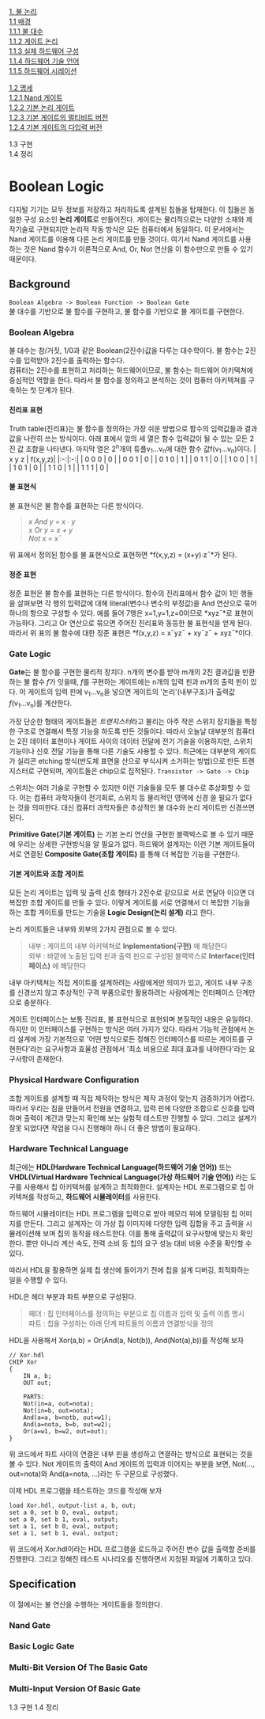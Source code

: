 [1. 불 논리](#boolean-logic)       
[1.1 배경](#background)              
[1.1.1 불 대수](#boolean-algebra)              
[1.1.2 게이트 논리](#gate-logic)           
[1.1.3 실제 하드웨어 구성](#physical-hardware-configuration)                      
[1.1.4 하드웨어 기술 언어](#hardware-technical-language)                 
[1.1.5 하드웨어 시레이션](#hardware-simulation)                

[1.2 명세](#specification)                                         
[1.2.1 Nand 게이트](#nand-gate)             
[1.2.2 기본 논리 게이트](#basic-logic-gate)                  
[1.2.3 기본 게이트의 멀티비트 버전](multi-bit-version-of-the-default-gate)                 
[1.2.4 기본 게이트의 다입력 버전](multi-input-version-of-default-gate)              

1.3 구현               
1.4 정리          


# Boolean Logic

디지털 기기는 모두 정보를 저장하고 처리하도록 설계된 칩들을 탑재한다. 이 칩들은 동일한 구성 요소인 **논리 게이트**로 만들어진다. 게이트는 물리적으로는 다양한 소재와 제작기술로 구현되지만 논리적 작동 방식은 모든 컴퓨터에서 동일하다. 이 문서에서는 Nand 게이트를 이용해 다른 논리 게이트를 만들 것이다. 여기서 Nand 게이트를 사용하는 것은 Nand 함수가 이론적으로 And, Or, Not 연산을 이 함수만으로 만들 수 있기 때문이다.

## Background

`Boolean Algebra -> Boolean Function -> Boolean Gate`               
불 대수를 기반으로 불 함수를 구현하고, 불 함수를 기반으로 불 게이트를 구현한다. 

### Boolean Algebra

불 대수는 참/거짓, 1/0과 같은 Boolean(2진수)값을 다루는 대수학이다. 불 함수는 2진수를 입력받아 2진수를 출력하는 함수다.              
컴퓨터는 2진수를 표현하고 처리하는 하드웨어이므로, 불 함수는 하드웨어 아키텍쳐에 중심적인 역할을 한다. 따라서 불 함수를 정의하고 분석하는 것이 컴퓨터 아키텍쳐를 구축하는 첫 단계가 된다.

#### 진리표 표현

Truth table(진리표)는 불 함수를 정의하는 가장 쉬운 방법으로 함수의 입력값들과 결과값을 나란히 쓰는 방식이다. 아래 표에서 앞의 세 열은 함수 입력값이 될 수 있는 모든 2진 값 조합을 나타낸다. 마지막 열은 2<sup>n</sup>개의 튜플v<sub>1</sub>...v<sub>n</sub>에 대한 함수 값f(v<sub>1</sub>...v<sub>n</sub>)이다.
| x y z | f(x,y,z)|
|:-:|:-:|
| 0 0 0 | 0 |
| 0 0 1 | 0 |
| 0 1 0 | 1 |
| 0 1 1 | 0 |
| 1 0 0 | 1 |
| 1 0 1 | 0 |
| 1 1 0 | 1 |
| 1 1 1 | 0 |

#### 불 표현식

불 표현식은 불 함수를 표현하는 다른 방식이다. 
> *x And y = x ∙ y                    
  x Or y = x + y       
  Not x = x¯*

위 표에서 정의된 함수를 불 표현식으로 표현하면 *f(x,y,z) = (x+y)∙z¯*가 된다. 

#### 정준 표현

정준 표현은 불 함수를 표현하는 다른 방식이다. 함수의 진리표에서 함수 값이 1인 행들을 살펴보면 각 행의 입력값에 대해 literal(변수나 변수의 부정값)을 And 연산으로 묶어 하나의 항으로 구성할 수 있다. 예를 들어 7행은 x=1,y=1,z=0이므로 *xyz¯*로 표현이 가능하다. 그리고 Or 연산으로 묶으면 주어진 진리표와 동등한 불 표현식을 얻게 된다. 따라서 위 표의 불 함수에 대한 정준 표현은 *f(x,y,z) = x¯yz¯ + xy¯z¯ + xyz¯*이다.

### Gate Logic

**Gate**는 불 함수를 구현한 물리적 장치다. n개의 변수를 받아 m개의 2진 결과값을 반환하는 불 함수 *f*가 잇을때, *f*를 구현하는 게이트에는 n개의 입력 핀과 m개의 출력 핀이 있다. 이 게이트의 입력 핀에 v<sub>1</sub>...v<sub>n</sub>을 넣으면 게이트의 '논리'(내부구조)가 출력값 *f*(v<sub>1</sub>...v<sub>n</sub>)를 계산한다.

가장 단순한 형태의 게이트들은 *트랜지스터*라고 불리는 아주 작은 스위치 장치들을 특정한 구조로 연결해서 특정 기능을 하도록 만든 것들이다. 따라서 오늘날 대부분의 컴퓨터는 2진 데이터 표현이나 게이트 사이의 데이터 전달에 전기 기술을 이용하지만, 스위치 기능이나 신호 전달 기능을 통해 다른 기술도 사용할 수 있다. 최근에는 대부분의 게이트가 실리콘 etching 방식(반도체 표면을 산으로 부식시켜 소거하는 방법)으로 만든 트랜지스터로 구현되며, 게이트들은 chip으로 집적된다. 
`Transistor -> Gate -> Chip`

스위치는 여러 기술로 구현할 수 있지만 이런 기술들을 모두 불 대수로 추상화할 수 있다. 이는 컴퓨터 과학자들이 전기회로, 스위치 등 물리적인 영역에 신경 쓸 필요가 없다는 것을 의미한다. 대신 컴퓨터 과학자들은 추상적인 불 대수와 논리 게이트만 신경쓰면 된다. 

**Primitive Gate(기본 게이트)** 는 기본 논리 연산을 구현한 블랙박스로 볼 수 있기 때문에 우리는 상세한 구현방식을 알 필요가 없다. 하드웨어 설계자는 이런 기본 게이트들이 서로 연결된 **Composite Gate(조합 게이트)** 를 통해 더 복잡한 기능을 구현한다.

#### 기본 게이트와 조합 게이트

모든 논리 게이트는 입력 및 출력 신호 형태가 2진수로 같으므로 서로 연달아 이으면 더 복잡한 조합 게이트를 만들 수 있다. 이렇게 게이트를 서로 연결해서 더 복잡한 기능을 하는 조합 게이트를 만드는 기술을 **Logic Design(논리 설계)** 라고 한다.

논리 게이트들은 내부와 외부의 2가지 관점으로 볼 수 있다. 
> 내부 : 게이트의 내부 아키텍쳐로 **Inplementation(구현)** 에 해당한다         
  외부 : 바깥에 노출된 입력 핀과 출력 핀으로 구성된 블랙박스로 **Interface(인터페이스)** 에 해당한다
  
내부 아키텍쳐는 직접 게이트를 설계하려는 사람에게만 의미가 있고, 게이트 내부 구조를 신경쓰지 않고 추상적인 구격 부품으로만 활용하려는 사람에게는 인터페이스 단계만으로 충분하다. 

게이트 인터페이스는 보통 진리표, 불 표현식으로 표현되며 본질적인 내용은 유일하다. 하지만 이 인터페이스를 구현하는 방식은 여러 가지가 있다. 따라서 기능적 관점에서 논리 설계에 가장 기본적으로 '어떤 방식으로든 정해진 인터페이스를 따르는 게이트를 구현한다'라는 요구사항과 효율성 관점에서 '최소 비용으로 최대 효과를 내야한다'라는 요구사항이 존재한다.

### Physical Hardware Configuration

조합 게이트를 설계할 때 직접 제작하는 방식은 제작 과정이 맞는지 검증하기가 어렵다. 따라서 우리는 침을 만들어서 전원을 연결하고, 입력 핀에 다양한 조합으로 신호를 입력하며 출력이 계간과 맞는지 확인해 보는 실험적 테스트만 진행할 수 있다. 그리고 설계가 잘못 되었다면 작업을 다시 진행해야 하니 더 좋은 방법이 필요하다. 
   
### Hardware Technical Language

최근에는 **HDL(Hardware Technical Language(하드웨어 기술 언어))** 또는 **VHDL(Virtual Hardware Technical Language(가상 하드웨어 기술 언어))** 라는 도구를 사용해서 칩 아키텍쳐를 설계하고 최적화한다. 설계자는 HDL 프로그램으로 칩 아키텍쳐를 작성하고, **하드웨어 시뮬레이터**를 사용한다. 

하드웨어 시뮬레이터는 HDL 프로그램을 입력으로 받아 메모리 위에 모델링된 칩 이미지를 만든다. 그리고 설계자는 이 가상 칩 이미지에 다양한 입력 집합을 주고 출력을 시뮬레이션해 보며 칩의 동작을 테스트한다. 이를 통해 출력값이 요구사항에 맞는지 확인한다. 뿐만 아니라 계산 속도, 전력 소비 등 칩의 요구 성능 대비 비용 수준을 확인할 수 있다. 

따라서 HDL을 활용하면 실제 칩 생산에 들어가기 전에 칩을 설계 디버깅, 최적화하는 일을 수행할 수 있다. 

HDL은 헤더 부분과 파트 부분으로 구성된다.
> 헤더 : 칩 인터페이스를 정의하는 부분으로 칩 이름과 입력 및 출력 이름 명시         
  파트 : 칩을 구성하는 아래 단계 파트들의 이름과 연결방식을 정의

HDL을 사용해서 Xor(a,b) = Or(And(a, Not(b)), And(Not(a),b))를 작성해 보자
```hdl
// Xor.hdl
CHIP Xor
{
    IN a, b;
    OUT out;
    
    PARTS:
    Not(in=a, out=nota);
    Not(in=b, out=nota);
    And(a=a, b=notb, out=w1);
    And(a=nota, b=b, out=w2);
    Or(a=w1, b=w2, out=out);
}
```

위 코드에서 파트 사이의 연결은 내부 핀을 생성하고 연결하는 방식으로 표현되는 것을 볼 수 있다. Not 게이트의 출력이 And 게이트의 입력과 이어지는 부분을 보면, Not(..., out=nota)와 And(a=nota, ...)라는 두 구문으로 구성했다. 

이제 HDL 프로그램을 테스트하는 코드를 작성해 보자
```tst
load Xor.hdl, output-list a, b, out;
set a 0, set b 0, eval, output;
set a 0, set b 1, eval, output;
set a 1, set b 0, eval, output;
set a 1, set b 1, eval, output;
```

위 코드에서 Xor.hdl이라는 HDL 프로그램을 로드하고 주어진 변수 값을 출력할 준비를 진행한다. 그리고 정해진 테스트 시나리오를 진행하면서 지정된 파일에 기록하고 있다. 

## Specification

이 절에서는 불 연산을 수행하는 게이트들을 정의한다. 

### Nand Gate

### Basic Logic Gate

### Multi-Bit Version Of The Basic Gate

### Multi-Input Version Of Basic Gate

1.3 구현
1.4 정리
